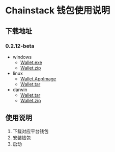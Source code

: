 # Chainstack 钱包使用说明

## 下载地址

### 0.2.12-beta

- windows
    - [Wallet.exe](http://114.119.116.157:9000/wallet/win/beta/chainstack-wallet%20Setup%200.2.12-beta.exe)
    - [Wallet.zip](http://114.119.116.157:9000/wallet/win/beta/chainstack-wallet-0.2.12-beta-win.zip)
- linux
    - [Wallet.AppImage](http://114.119.116.157:9000/wallet/linux/beta/chainstack-wallet-0.2.12-beta-x86_64.AppImage)
    - [Wallet.tar](http://114.119.116.157:9000/wallet/win/beta/chainstack-wallet-0.2.12-beta.tar.gz)
- darwin
    - [Wallet.tar](http://114.119.116.157:9000/wallet/mac/beta/chainstack-wallet-0.2.12-beta-mac.tar.gz)
    - [Wallet.zip](http://114.119.116.157:9000/wallet/mac/beta/chainstack-wallet-0.2.12-beta-mac.zip)

## 使用说明

1. 下载对应平台钱包
2. 安装钱包
3. 启动